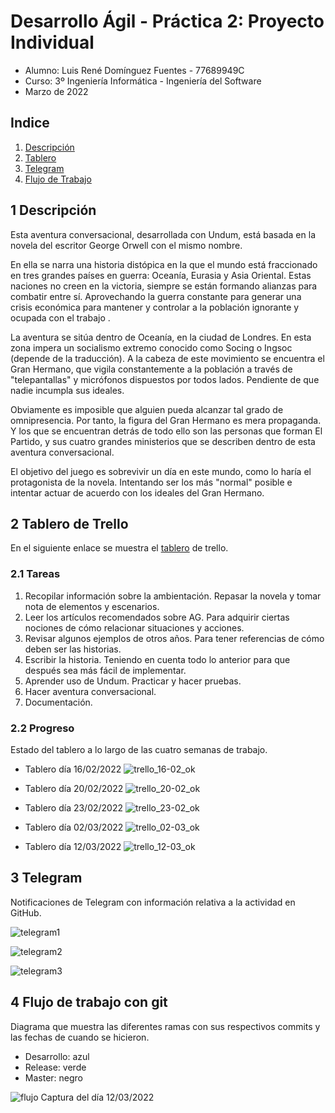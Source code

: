 # Desarrollo Ágil - Práctica 2: Proyecto Individual
 - Alumno: Luis René Domínguez Fuentes - 77689949C
 - Curso: 3º Ingeniería Informática - Ingeniería del Software
 - Marzo de 2022
 
## Indice
1. [Descripción](https://github.com/UJA-Desarrollo-Agil/d-agil-2021-2022-practica-2-lrdf0001/edit/master/README.md#1-descripci%C3%B3n)
2. [Tablero](https://github.com/UJA-Desarrollo-Agil/d-agil-2021-2022-practica-2-lrdf0001/edit/master/README.md#2-tablero-de-trello)
3. [Telegram](https://github.com/UJA-Desarrollo-Agil/d-agil-2021-2022-practica-2-lrdf0001/edit/master/README.md#3-telegram)
4. [Flujo de Trabajo](https://github.com/UJA-Desarrollo-Agil/d-agil-2021-2022-practica-2-lrdf0001/edit/master/README.md#4-flujo-de-trabajo-con-git)

## 1 Descripción
Esta aventura conversacional, desarrollada con Undum, está basada en la novela del escritor George Orwell con el mismo nombre.

En ella se narra una historia distópica en la que el mundo está fraccionado en tres grandes países en guerra: Oceanía, Eurasia y Asia Oriental. Estas naciones no creen en la victoria, siempre se están formando alianzas para combatir entre sí. Aprovechando la  guerra constante para generar una crisis económica para mantener y controlar a la población ignorante y ocupada con el trabajo .

La aventura se sitúa dentro de Oceanía, en la ciudad de Londres. En esta zona impera un socialismo extremo conocido como Socing o Ingsoc (depende de la traducción). A la cabeza de este movimiento se encuentra el Gran Hermano, que vigila constantemente a la población a través de "telepantallas" y micrófonos dispuestos por todos lados. Pendiente de que nadie incumpla sus ideales. 

Obviamente es imposible que alguien pueda alcanzar tal grado de omnipresencia. Por tanto, la figura del Gran Hermano es mera propaganda. Y los que se encuentran detrás de todo ello son las personas que forman El Partido, y sus cuatro grandes ministerios que se describen dentro de esta aventura conversacional.

El objetivo del juego es sobrevivir un día en este mundo, como lo haría el protagonista de la novela. Intentando ser los más "normal" posible e intentar actuar de acuerdo con los ideales del Gran Hermano.

## 2 Tablero de Trello
En el siguiente enlace se muestra el [tablero](https://trello.com/b/gmS7QoaJ/practica2) de trello.
### 2.1 Tareas
 1. Recopilar información sobre la ambientación. Repasar la novela y tomar nota de elementos y escenarios. 
 2. Leer los artículos recomendados sobre AG. Para adquirir ciertas nociones de cómo relacionar situaciones y acciones.
 3. Revisar algunos ejemplos de otros años. Para tener referencias de cómo deben ser las historias.
 4. Escribir la historia. Teniendo en cuenta todo lo anterior para que después sea más fácil de implementar.
 5. Aprender uso de Undum. Practicar y hacer pruebas.
 6. Hacer aventura conversacional.
 7. Documentación.
### 2.2 Progreso
Estado del tablero a lo largo de las cuatro semanas de trabajo.
 - Tablero día 16/02/2022
   ![trello_16-02_ok](https://user-images.githubusercontent.com/99320995/158016230-06cfae2b-13c5-4610-bb67-47029b2d9f59.jpg)
   
 - Tablero día 20/02/2022
   ![trello_20-02_ok](https://user-images.githubusercontent.com/99320995/158016243-381ed579-59ca-4bf3-b096-12acb9c42011.jpg)
   
 - Tablero día 23/02/2022
   ![trello_23-02_ok](https://user-images.githubusercontent.com/99320995/158016256-db72dc4a-e13f-4bcf-8b1a-90453ad85793.jpg)
   
 - Tablero día 02/03/2022
   ![trello_02-03_ok](https://user-images.githubusercontent.com/99320995/158016265-9b13c5fc-624f-477d-b18d-fe3d0fd8fbf3.jpg)
   
 - Tablero día 12/03/2022
   ![trello_12-03_ok](https://user-images.githubusercontent.com/99320995/158016285-a9d263c4-9dcd-4a12-9c2e-afe75896b464.jpg)

## 3 Telegram
Notificaciones de Telegram con información relativa a la actividad en GitHub.

![telegram1](https://user-images.githubusercontent.com/99320995/158016489-78da734c-8491-4023-8143-6d096f99ad61.jpg)

![telegram2](https://user-images.githubusercontent.com/99320995/158016492-bd5a15eb-1381-4648-b3c3-3e09df614f64.jpg)

![telegram3](https://user-images.githubusercontent.com/99320995/158016500-3eb32400-d7aa-45c2-9b8b-fa5d8115d2f1.jpg)

## 4 Flujo de trabajo con git
Diagrama que muestra las diferentes ramas con sus respectivos commits y las fechas de cuando se hicieron.
- Desarrollo: azul
- Release: verde
- Master: negro
 
![flujo](https://user-images.githubusercontent.com/99320995/158016593-98c36e44-3a10-452e-8c97-dbc30e791f9d.jpg)
Captura del día 12/03/2022
